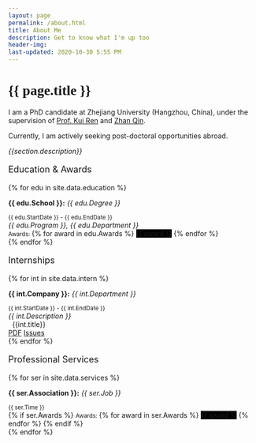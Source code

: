 ```yaml
---
layout: page
permalink: /about.html
title: About Me
description: Get to know what I'm up too
header-img: 
last-updated: 2020-10-30 5:55 PM
---
```


<h1 class="mx-auto" style="font-family:Courgette;">{{ page.title }}</h1>

I am a PhD candidate at Zhejiang University (Hangzhou, China), under the supervision of <a href="https://scholar.google.com/citations?user=uuQA_rcAAAAJ">Prof. Kui Ren</a> and <a href="https://scholar.google.com/citations?user=5fa4lOQAAAAJ&amp;hl=en">Zhan Qin</a>.

Currently, I am actively seeking post-doctoral opportunities abroad.

<div class="tab-pane overflow-auto" id="{{section.id}}" role="tabpanel" aria-labelledby="{{section.id}}-tab">  
    <p><i>{{section.description}}</i></p>
    <!-- Education & Awards Section -->
    <p style="font-size:large;"><i class="fas fa-school"></i> Education & Awards </p>
    {% for edu in site.data.education %}
    <div class="list-group">
        <div class="list-group-item list-group-item-action">
            <div class="d-flex w-100 justify-content-between">
                <p class="mb-1">
                    <b>{{ edu.School }}:</b> <em>{{ edu.Degree }}</em>
                </p>
                <small>{{ edu.StartDate }} - {{ edu.EndDate }}</small>
            </div>
            <em>{{ edu.Program }}, {{ edu.Department }}</em>
            <br><small>Awards: </small>
            {% for award in edu.Awards %}
            <span class="badge badge-secondary mr-1" style="background-color:black;">{{ award }}</span>
            {% endfor %}
        </div>
    </div>
    {% endfor %}
    <!-- Internships Section -->
    <p style="font-size:large;"><i class="fas fa-building"></i> Internships </p>
    {% for int in site.data.intern %}
    <div class="list-group">
        <div class="list-group-item list-group-item-action">
            <div class="d-flex w-100 justify-content-between">
                <p class="mb-1">
                    <b>{{ int.Company }}:</b> <em>{{ int.Department }}</em>
                </p>
                <small>{{ int.StartDate }} - {{ int.EndDate }}</small>
            </div>
            <em>{{ int.Description }}</em>
            <div class="title font-weight-bold">
                &nbsp; {{int.title}}
            </div>
            <a href="{{ int.pdf }}" class="btn btn-sm z-depth-0" role="button" target="_blank"><i class="fas fa-file-pdf"></i> PDF</a>
            <a href="{{ int.issues }}" class="btn btn-sm z-depth-0" role="button" target="_blank"><i class="fas fa-info-circle"></i> Issues</a>
        </div>
    </div>
    {% endfor %}
    <!-- Professional Services Section -->
    <p style="font-size:large;"><i class="fas fa-book-reader"></i> Professional Services </p>
    {% for ser in site.data.services %}
    <div class="list-group">
        <div class="list-group-item list-group-item-action">
            <div class="d-flex w-100 justify-content-between">
                <p class="mb-1">
                    <b>{{ ser.Association }}:</b> <em>{{ ser.Job }}</em>
                </p>
                <small>{{ ser.Time }}</small>
            </div>
            {% if ser.Awards %}
            <small>Awards: </small>
            {% for award in ser.Awards %}
            <span class="badge badge-secondary mr-1" style="background-color:black;">{{ award }}</span>
            {% endfor %}
            {% endif %}
        </div>
    </div>
    {% endfor %}
</div>


<!-- 
*This is an example of code*
```js
<script>
    $(document).ready(function() {
        $(".toast").toast('show');
    });
</script>
``` -->
